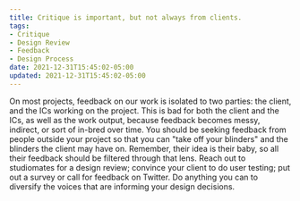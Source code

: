 ```yaml
---
title: Critique is important, but not always from clients.
tags:
- Critique
- Design Review
- Feedback
- Design Process
date: 2021-12-31T15:45:02-05:00
updated: 2021-12-31T15:45:02-05:00
---
```


On most projects, feedback on our work is isolated to two parties: the client, and the ICs working on the project. This is bad for both the client and the ICs, as well as the work output, because feedback becomes messy, indirect, or sort of in-bred over time. You should be seeking feedback from people outside your project so that you can "take off your blinders" and the blinders the client may have on. Remember, their idea is their baby, so all their feedback should be filtered through that lens. Reach out to studiomates for a design review; convince your client to do user testing; put out a survey or call for feedback on Twitter. Do anything you can to diversify the voices that are informing your design decisions.

